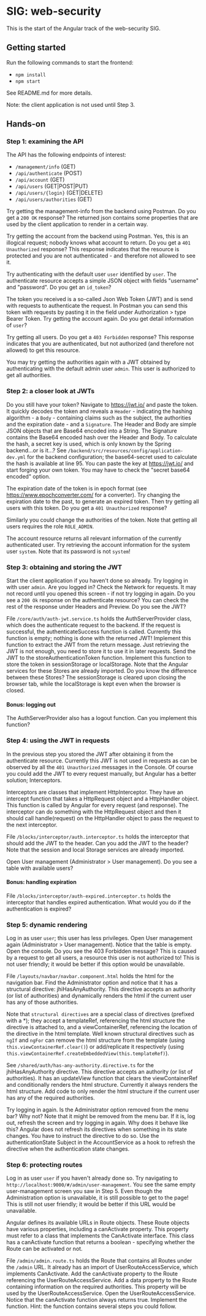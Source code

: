 # SIG: web-security

This is the start of the Angular track of the web-security SIG.

## Getting started

Run the following commands to start the frontend:

-   `npm install`
-   `npm start`

See README.md for more details.

Note: the client application is not used until Step 3.

## Hands-on

### Step 1: examining the API

The API has the following endpoints of interest:

-   `/management/info` (GET)
-   `/api/authenticate` (POST)
-   `/api/account` (GET)
-   `/api/users` (GET|POST|PUT)
-   `/api/users/{login}` (GET|DELETE)
-   `/api/users/authorities` (GET)

Try getting the management-info from the backend using Postman. Do you get a `200 OK` response? The returned json contains some properties that are used by the client application to render in a certain way.

Try getting the account from the backend using Postman. Yes, this is an illogical request; nobody knows what account to return. Do you get a `401 Unauthorized` response?
This response indicates that the resource is protected and you are not authenticated - and therefore not allowed to see it.

Try authenticating with the default user `user` identified by `user`. The authenticate resource accepts a simple JSON object with fields "username" and "password". Do you get an `id_token`?

The token you received is a so-called Json Web Token (JWT) and is send with requests to authenticate the request. In Postman you can send this token with requests by pasting it in the field under Authorization > type Bearer Token. Try getting the account again. Do you get detail information of `user`?

Try getting all users. Do you get a `403 Forbidden` response?
This response indicates that you are authenticated, but not authorized (and therefore not allowed) to get this resource.

You may try getting the authorities again with a JWT obtained by authenticating with the default admin user `admin`. This user is authorized to get all authorities.

### Step 2: a closer look at JWTs

Do you still have your token? Navigate to https://jwt.io/ and paste the token. It quickly decodes the token and reveals a `Header` - indicating the hashing algorithm - a `Body` - containing claims such as the subject, the authorities and the expiration date - and a `Signature`. The Header and Body are simple JSON objects that are Base64 encoded into a String. The Signature contains the Base64 encoded hash over the Header and Body. To calculate the hash, a secret key is used, which is only known by the Spring backend...or is it...?
See `/backend/src/resources/config/application-dev.yml` for the backend configuration; the base64-secret used to calculate the hash is available at line 95. You can paste the key at https://jwt.io/ and start forging your own token. You may have to check the "secret base64 encoded" option.

The expiration date of the token is in epoch format (see https://www.epochconverter.com/ for a converter). Try changing the expiration date to the past, to generate an expired token. Then try getting all users with this token. Do you get a `401 Unauthorized` response?

Similarly you could change the authorities of the token. Note that getting all users requires the role `ROLE_ADMIN`.

The account resource returns all relevant information of the currently authenticated user. Try retrieving the account information for the system user `system`. Note that its password is not `system`!

### Step 3: obtaining and storing the JWT

Start the client application if you haven't done so already. Try logging in with user `admin`. Are you logged in?
Check the Network for requests. It may not record until you opened this screen - if not try logging in again. Do you see a `200 Ok` response on the authenticate resource? You can check the rest of the response under Headers and Preview. Do you see the JWT?

File `/core/auth/auth-jwt.service.ts` holds the AuthServerProvider class, which does the authenticate request to the backend. If the request is successful, the authenticateSuccess function is called. Currently this function is empty; nothing is done with the returned JWT! Implement this function to extract the JWT from the return message.
Just retrieving the JWT is not enough, you need to store it to use it in later requests. Send the JWT to the storeAuthenticationToken function. Implement this function to store the token in sessionStorage or localStorage. Note that the Angular services for these Stores are already imported. Do you know the difference between these Stores? The sessionStorage is cleared upon closing the browser tab, while the localStorage is kept even when the browser is closed.

#### Bonus: logging out

The AuthServerProvider also has a logout function. Can you implement this function?

### Step 4: using the JWT in requests

In the previous step you stored the JWT after obtaining it from the authenticate resource. Currently this JWT is not used in requests as can be observed by all the `401 Unauthorized` messages in the Console. Of course you could add the JWT to every request manually, but Angular has a better solution; Interceptors.

Interceptors are classes that implement HttpInterceptor. They have an intercept function that takes a HttpRequest object and a HttpHandler object. This function is called by Angular for every request (and response). The interceptor can do something with the HttpRequest object and then it should call handle(request) on the HttpHandler object to pass the request to the next interceptor.

File `/blocks/interceptor/auth.interceptor.ts` holds the interceptor that should add the JWT to the header. Can you add the JWT to the header? Note that the session and local Storage services are already imported.

Open User management (Administrator > User management). Do you see a table with available users?

#### Bonus: handling expiration

File `/blocks/interceptor/auth-expired.interceptor.ts` holds the interceptor that handles expired authentication. What would you do if the authentication is expired?

### Step 5: dynamic rendering

Log in as user `user`; this user has less privileges. Open User management again (Administrator > User management). Notice that the table is empty. Open the console. Do you see the 403 Forbidden message? This is caused by a request to get all users, a resource this user is not authorized to! This is not user friendly; it would be better if this option would be unavailable.

File `/layouts/navbar/navbar.component.html` holds the html for the navigation bar. Find the Administrator option and notice that it has a structural directive: jhiHasAnyAuthority. This directive accepts an authority (or list of authorities) and dynamically renders the html if the current user has any of those authorities.

Note that `structural directives` are a special class of directives (prefixed with a \*); they accept a templateRef, referencing the html structure the directive is attached to, and a viewContainerRef, referencing the location of the directive in the html template. Well known structural directives such as `ngIf` and `ngFor` can remove the html structure from the template (using `this.viewContainerRef.clear()`) or add/replicate it respectively (using `this.viewContainerRef.createEmbeddedView(this.templateRef)`).

See `/shared/auth/has-any-authority.directive.ts` for the jhiHasAnyAuthority directive. This directive accepts an authority (or list of authorities). It has an updateView function that clears the viewContainerRef and conditionally renders the html structure. Currently it always renders the html structure. Add code to only render the html structure if the current user has any of the required authorities.

Try logging in again. Is the Administrator option removed from the menu bar? Why not? Note that it might be removed from the menu bar. If it is, log out, refresh the screen and try logging in again. Why does it behave like this?
Angular does not refresh its directives when something in its state changes. You have to instruct the directive to do so. Use the authenticationState Subject in the AccountService as a hook to refresh the directive when the authentication state changes.

### Step 6: protecting routes

Log in as user `user` if you haven't already done so. Try navigating to `http://localhost:9000/#/admin/user-management`. You see the same empty user-management screen you saw in Step 5. Even though the Administration option is unavailable, it is still possible to get to the page! This is still not user friendly; it would be better if this URL would be unavailable.

Angular defines its available URLs in Route objects. These Route objects have various properties, including a canActivate property. This property must refer to a class that implements the CanActivate interface. This class has a canActivate function that returns a boolean - specifying whether the Route can be activated or not.

File `/admin/admin.route.ts` holds the Route that contains all Routes under the `/admin` URL. It already has an import of UserRouteAccessService, which implements CanActivate.
Add the canActivate property to the Route referencing the UserRouteAccessService.
Add a data property to the Route containing information on the required authorities. This property will be used by the UserRouteAccessService.
Open the UserRouteAccessService. Notice that the canActivate function always returns true.
Implement the function. Hint: the function contains several steps you could follow.
